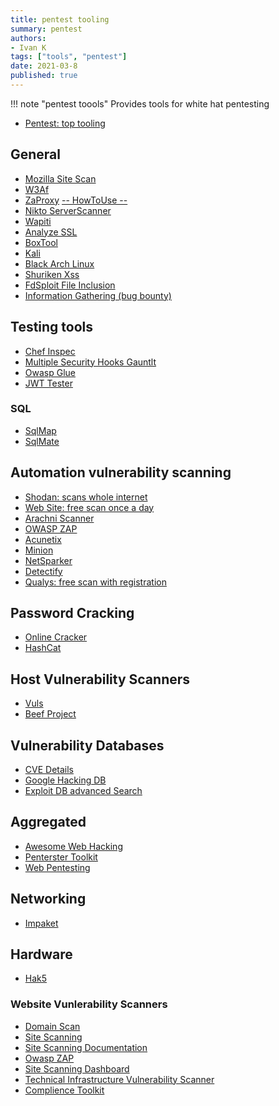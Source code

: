 ```yaml
---
title: pentest tooling
summary: pentest
authors:
- Ivan K
tags: ["tools", "pentest"]
date: 2021-03-8
published: true
---
```


!!! note "pentest toools"
    Provides tools for white hat pentesting

- [Pentest: top tooling](https://www.guru99.com/top-5-penetration-testing-tools.html)

## General

- [Mozilla Site Scan](https://observatory.mozilla.org/)
- [W3Af](http://w3af.org/)
- [ZaProxy](https://github.com/zaproxy/zaproxy) [-- HowToUse --](https://habr.com/ru/post/493778/)
- [Nikto ServerScanner](https://github.com/sullo/nikto)
- [Wapiti](https://github.com/IFGHou/wapiti)
- [Analyze SSL](https://www.inspec.io/)
- [BoxTool](https://tools.pentestbox.org/)
- [Kali](https://tools.kali.org/)
- [Black Arch Linux](https://blackarch.org/index.html)
- [Shuriken Xss](https://github.com/shogunlab/shuriken)
- [FdSploit File Inclusion](https://github.com/ik-security/FDsploit)
- [Information Gathering (bug bounty)](https://github.com/OWASP/Amass)

## Testing tools

- [Chef Inspec](https://www.inspec.io/)
- [Multiple Security Hooks Gauntlt](http://gauntlt.org/)
- [Owasp Glue](https://www.owasp.org/index.php/OWASP_Glue_Tool_Project)
- [JWT Tester](https://github.com/ik-security/jwt-pwn)

### SQL

- [SqlMap](https://github.com/sqlmapproject/sqlmap)
- [SqlMate](https://github.com/s0md3v/sqlmate)

## Automation vulnerability scanning

<!-- TODO: check costing -->

- [Shodan: scans whole internet](https://www.shodan.io/)
- [Web Site: free scan once a day](https://pentest-tools.com/website-vulnerability-scanning/website-scanner)
- [Arachni Scanner](https://www.arachni-scanner.com/)
- [OWASP ZAP](https://www.owasp.org/index.php/OWASP_Zed_Attack_Proxy_Project)
- [Acunetix](https://www.acunetix.com/vulnerability-scanner/)
- [Minion](https://wiki.mozilla.org/Security/Projects/Minion)
- [NetSparker](https://www.netsparker.com/solutions/)
- [Detectify](https://detectify.com/product/deep-scan)
- [Qualys: free scan with registration](https://freescan.qualys.com/freescan-front/)

## Password Cracking

- [Online Cracker](http://ibeast.com/tools/CiscoPassword)
- [HashCat](https://github.com/hashcat/hashcat)

## Host Vulnerability Scanners

- [Vuls](https://vuls.io)
- [Beef Project](https://beefproject.com)

## Vulnerability Databases

- [CVE Details](https://www.cvedetails.com/)
- [Google Hacking DB](https://www.exploit-db.com/google-hacking-database)
- [Exploit DB advanced Search](https://www.exploit-db.com/search?q=)

## Aggregated

- [Awesome Web Hacking](https://github.com/ivankatliarchuk/awesome-web-hacking)
- [Penterster Toolkit](https://github.com/ik-network-analyzers/Pentesting-Toolkit)
- [Web Pentesting](https://github.com/ivankatliarchuk/awesome-web-hacking)

## Networking

- [Impaket](https://www.hackingarticles.in/beginners-guide-to-impacket-tool-kit-part-1/)

## Hardware

- [Hak5](https://shop.hak5.org/products/wifi-pineapple)

### Website Vunlerability Scanners

- [Domain Scan](https://github.com/ik-infrastructure-testing/domain-scan)
- [Site Scanning](https://github.com/18F/site-scanning)
- [Site Scanning Documentation](https://github.com/ik-infrastructure-testing/site-scanning-documentation)
- [Owasp ZAP](https://github.com/ik-infrastructure-testing/zap-analyzer)
- [Site Scanning Dashboard](https://github.com/ik-infrastructure-testing/site-scanning-dashboard)
- [Technical Infrastructure Vulnerability Scanner][vulnerability-scanner]
- [Complience Toolkit](https://github.com/ivankatliarchuk/compliance-toolkit)

[vulnerability-scanner]: https://github.com/ik-infrastructure-testing/tts-buy-cloudgov-vulnerability-scanner
